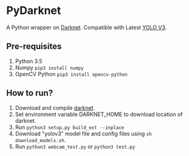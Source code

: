 # PyDarknet
A Python wrapper on [Darknet](https://github.com/pjreddie/darknet). Compatible with Latest [YOLO V3](https://pjreddie.com/darknet/yolo).

## Pre-requisites
1) Python 3.5
2) Numpy `pip3 install numpy`
3) OpenCV Python `pip3 install opencv-python`

## How to run?
1) Download and compile [darknet](https://github.com/pjreddie/darknet).
2) Set environment variable DARKNET_HOME to download location of darknet.
3) Run `python3 setup.py build_ext --inplace`
4) Download "yolov3" model file and config files using `sh download_models.sh`.
5) Run `python3 webcam_test.py` or `python3 test.py`